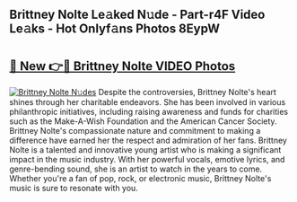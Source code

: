 ## Brittney Nolte Le𝚊ked N𝚞de - Part-r4F Video Le𝚊ks - Hot Onlyf𝚊ns Photos 8EypW

# <h2><a href="http://ac30589.deff.icu/?id=Brittney+Nolte">🔗 New 👉🔴 Brittney Nolte VIDEO Photos</a></h2>

[![Brittney Nolte N𝚞des](https://i.imgur.com/rIISA9y.gif)](http://ac30589.deff.icu/?id=Brittney+Nolte)
Despite the controversies, Brittney Nolte's heart shines through her charitable endeavors. She has been involved in various philanthropic initiatives, including raising awareness and funds for charities such as the Make-A-Wish Foundation and the American Cancer Society. Brittney Nolte's compassionate nature and commitment to making a difference have earned her the respect and admiration of her fans. Brittney Nolte is a talented and innovative young artist who is making a significant impact in the music industry. With her powerful vocals, emotive lyrics, and genre-bending sound, she is an artist to watch in the years to come. Whether you're a fan of pop, rock, or electronic music, Brittney Nolte's music is sure to resonate with you.
